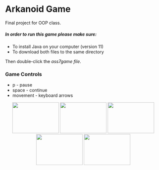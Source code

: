 # Arkanoid Game

Final project for OOP class.
##### In order to run this game please make sure:
* To install Java on your computer (version 11)
* To download both files to the same directory


Then double-click the *ass7game file*.


### Game Controls
* p - pause
* space - continue
* movement - keyboard arrows

 <p align="center">
 <img src="https://user-images.githubusercontent.com/58748407/138472603-f5202a98-1571-4fc9-ae17-2f4f96ad9583.png" width="150" height="100">
   <img src="https://user-images.githubusercontent.com/58748407/138473139-169f1bb3-672d-4393-929e-0603a5711b27.png" width="150" height="100">
     <img src="https://user-images.githubusercontent.com/58748407/138473380-08c5528f-784c-456b-a104-bd0d78642fc1.png" width="150" height="100">
       <img src="https://user-images.githubusercontent.com/58748407/138473556-90c6268d-c38e-4c83-b700-5482a26b1048.png" width="150" height="100">
         <img src="https://user-images.githubusercontent.com/58748407/138473730-5b5f1c28-8cbe-4ab4-8f99-dabf069c86e9.png" width="150" height="100">

</p>
